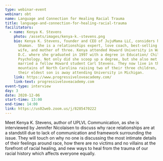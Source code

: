 ```yaml
---
type: webinar-event
webinar: obt
name: Language and Connection for Healing Racial Trauma
title: language-and-connection-for-healing-racial-trauma
facilitators:
  - name: Kenya K. Stevens
    photo: /assets/images/kenya-k.-stevens.png
    bio: Kenya K. Stevens, founder and CEO of JujuMama LLC, considers herself a Love
      Shaman.  She is a relationships expert, love coach, best-selling author,
      wife, and mother of three. Kenya attended Howard University in Washington
      D.C. where she graduated in 1997 with a degree in Education/ Child
      Psychology. Not only did she scoop up a degree, but she also met and
      married a fellow Howard student Carl Stevens. They now live in the
      mountains of North Carolina raising two of their three children, while
      their eldest son is away attending University in Michigan.
    link: https://www.progressiveloveacademy.com/
    link-text: progressiveloveacademy.com
event-type: interview
day: 3
date: 2020-12-06
start-time: 13:00
end-time: 14:00
link: https://us02web.zoom.us/j/8285470222
---
```


Meet Kenya K. Stevens, author of UPLVL Communication, as she is interviewed by Jennifer Nicolaisen to discuss why race relationships are at a standstill due to lack of communication and framework surrounding the issue. They will touch on why no one is discussing the most intimate details of their feelings around race, how there are no victims and no villains at the forefront of racial healing, and new ways to heal from the trauma of our racial history which affects everyone equally.
